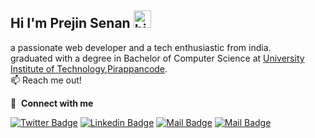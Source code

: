 ## Hi I'm Prejin Senan <img src="https://user-images.githubusercontent.com/1303154/88677602-1635ba80-d120-11ea-84d8-d263ba5fc3c0.gif" width="28px" alt="hi">

a passionate web developer and a tech enthusiastic from india. <br>
graduated with a degree in Bachelor of Computer Science at [University Institute of Technology,Pirappancode]("#").<br>
:mailbox: Reach me out!

🔗 &nbsp;**Connect with me**

[![Twitter Badge](https://img.shields.io/badge/-@prejin_senan-1ca0f1?style=flat&labelColor=1ca0f1&logo=twitter&logoColor=white&link=https://twitter.com/prejin_senan)](https://twitter.com/prejin_senan) [![Linkedin Badge](https://img.shields.io/badge/-PrejinPR-0e76a8?style=flat&labelColor=0e76a8&logo=linkedin&logoColor=white)](https://www.linkedin.com/in/prejinpr) [![Mail Badge](https://img.shields.io/badge/-@prejin_senan-e84393?style=flat&labelColor=e84393&logo=instagram&logoColor=white)](https://instagram.com/prejin_senan) [![Mail Badge](https://img.shields.io/badge/-prejinpr-c0392b?style=flat&labelColor=c0392b&logo=gmail&logoColor=white)](mailto:prejinprofficial@gmail.com)

<br>


